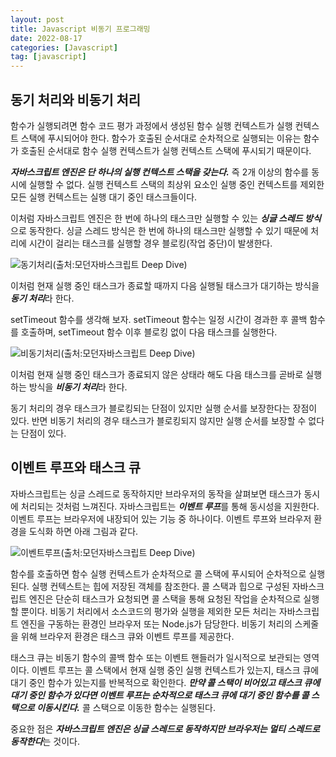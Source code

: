 ```yaml
---
layout: post
title: Javascript 비동기 프로그래밍
date: 2022-08-17
categories: [Javascript]
tag: [javascript]
---
```


## **동기 처리와 비동기 처리**

함수가 실행되려면 함수 코드 평가 과정에서 생성된 함수 실행 컨텍스트가 실행 컨텍스트 스택에 푸시되어야 한다. 함수가 호출된 순서대로 순차적으로 실행되는 이유는 함수가 호출된 순서대로 함수 실행 컨텍스트가 실행 컨텍스트 스택에 푸시되기 때문이다.

***자바스크립트 엔진은 단 하나의 실행 컨텍스트 스택을 갖는다.*** 즉 2개 이상의 함수를 동시에 실행할 수 없다. 실행 컨텍스트 스택의 최상위 요소인 실행 중인 컨텍스트를 제외한 모든 실행 컨텍스트는 실행 대기 중인 태스크들이다.

이처럼 자바스크립트 엔진은 한 번에 하나의 태스크만 실행할 수 있는 ***싱글 스레드 방식***으로 동작한다. 싱글 스레드 방식은 한 번에 하나의 태스크만 실행할 수 있기 때문에 처리에 시간이 걸리는 태스크를 실행할 경우 블로킹(작업 중단)이 발생한다. 

![동기처리(출처:모던자바스크립트 Deep Dive)](../../assets/img/동기처리.png)


이처럼 현재 실행 중인 태스크가 종료할 때까지 다음 실행될 태스크가 대기하는 방식을 ***동기 처리***라 한다.

setTimeout 함수를 생각해 보자. setTimeout 함수는 일정 시간이 경과한 후 콜백 함수를 호출하며, setTimeout 함수 이후 블로킹 없이 다음 태스크를 실행한다. 

![비동기처리(출처:모던자바스크립트 Deep Dive)](../../assets/img/비동기처리.png)


이처럼 현재 실행 중인 태스크가 종료되지 않은 상태라 해도 다음 태스크를 곧바로 실행하는 방식을 ***비동기 처리***라 한다.

동기 처리의 경우 태스크가 블로킹되는 단점이 있지만 실행 순서를 보장한다는 장점이 있다. 반면 비동기 처리의 경우 태스크가 블로킹되지 않지만 실행 순서를 보장할 수 없다는 단점이 있다.

## **이벤트 루프와 태스크 큐**

자바스크립트는 싱글 스레드로 동작하지만 브라우저의 동작을 살펴보면 태스크가 동시에 처리되는 것처럼 느껴진다. 자바스크립트는 ***이벤트 루프***를 통해 동시성을 지원한다. 이벤트 루프는 브라우저에 내장되어 있는 기능 중 하나이다. 이벤트 루프와 브라우저 환경을 도식화 하면 아래 그림과 같다.

![이벤트루프(출처:모던자바스크립트 Deep Dive)](../../assets/img/이벤트루프.png)


함수를 호출하면 함수 실행 컨텍스트가 순차적으로 콜 스택에 푸시되어 순차적으로 실행된다. 실행 컨텍스트는 힙에 저장된 객체를 참조한다. 콜 스택과 힙으로 구성된 자바스크립트 엔진은 단순히 태스크가 요청되면 콜 스택을 통해 요청된 작업을 순차적으로 실행할 뿐이다. 비동기 처리에서 소스코드의 평가와 실행을 제외한 모든 처리는 자바스크립트 엔진을 구동하는 환경인 브라우저 또는 Node.js가 담당한다. 비동기 처리의 스케줄을 위해 브라우저 환경은 태스크 큐와 이벤트 루프를 제공한다.

태스크 큐는 비동기 함수의 콜백 함수 또는 이벤트 핸들러가 일시적으로 보관되는 영역이다. 이벤트 루프는 콜 스택에서 현재 실행 중인 실행 컨텍스트가 있는지, 태스크 큐에 대기 중인 함수가 있는지를 반복적으로 확인한다. ***만약 콜 스택이 비어있고 태스크 큐에 대기 중인 함수가 있다면 이벤트 루프는 순차적으로 태스크 큐에 대기 중인 함수를 콜 스택으로 이동시킨다.*** 콜 스택으로 이동한 함수는 실행된다.

중요한 점은 ***자바스크립트 엔진은 싱글 스레드로 동작하지만 브라우저는 멀티 스레드로 동작한다***는 것이다. 